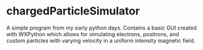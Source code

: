 # chargedParticleSimulator

A simple program from my early python days. Contains a basic GUI created with WXPython which allows for simulating electrons, positrons, and custom particles with varying velocity in a uniform intensity magnetic field.
